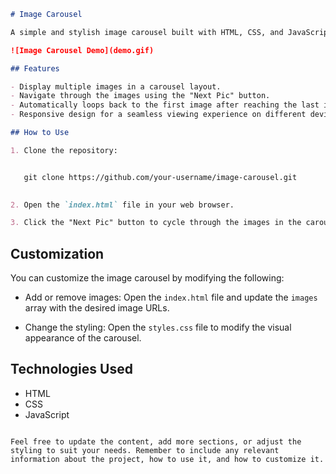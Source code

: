 ```markdown
# Image Carousel

A simple and stylish image carousel built with HTML, CSS, and JavaScript.

![Image Carousel Demo](demo.gif)

## Features

- Display multiple images in a carousel layout.
- Navigate through the images using the "Next Pic" button.
- Automatically loops back to the first image after reaching the last image.
- Responsive design for a seamless viewing experience on different devices.

## How to Use

1. Clone the repository:


   git clone https://github.com/your-username/image-carousel.git
   

2. Open the `index.html` file in your web browser.

3. Click the "Next Pic" button to cycle through the images in the carousel.
```
## Customization

You can customize the image carousel by modifying the following:

- Add or remove images: Open the `index.html` file and update the `images` array with the desired image URLs.

- Change the styling: Open the `styles.css` file to modify the visual appearance of the carousel.

## Technologies Used

- HTML
- CSS
- JavaScript


```

Feel free to update the content, add more sections, or adjust the styling to suit your needs. Remember to include any relevant information about the project, how to use it, and how to customize it.

